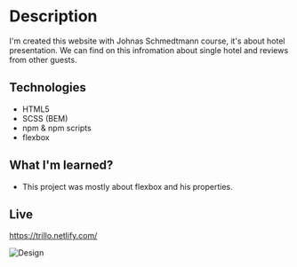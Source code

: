 # Description 
I'm created this website with Johnas Schmedtmann course, it's about hotel presentation. We can find on this infromation about single hotel and reviews from other guests.

## Technologies 
* HTML5
* SCSS (BEM)
* npm & npm scripts 
* flexbox 

## What I'm learned? 
* This project was mostly about flexbox and his properties. 

## Live 
https://trillo.netlify.com/

![Design](https://i.ibb.co/NN5MZZV/trillo.png)
